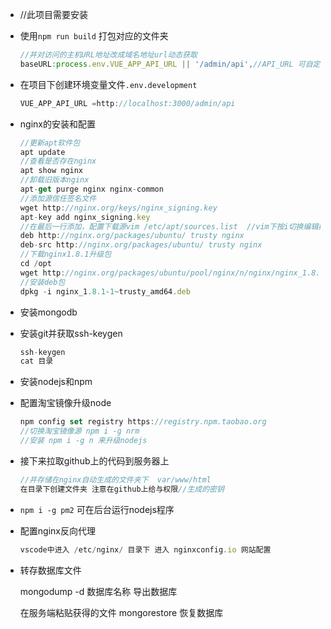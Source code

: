 - //此项目需要安装

- 使用`npm run build` 打包对应的文件夹

  ```js
  //并对访问的主机URL地址改成域名地址url动态获取
  baseURL:process.env.VUE_APP_API_URL || '/admin/api',//API_URL 可自定义
  ```

- 在项目下创建环境变量文件`.env.development`

  ```js
  VUE_APP_API_URL =http://localhost:3000/admin/api
  ```

- nginx的安装和配置

  ```js
  //更新apt软件包
  apt update
  //查看是否存在nginx
  apt show nginx 
  //卸载旧版本nginx
  apt-get purge nginx nginx-common
  //添加源信任签名文件
  wget http://nginx.org/keys/nginx_signing.key
  apt-key add nginx_signing.key
  //在最后一行添加，配置下载源vim /etc/apt/sources.list  //vim下按i切换编辑模式，:wq保存退出
  deb http://nginx.org/packages/ubuntu/ trusty nginx
  deb-src http://nginx.org/packages/ubuntu/ trusty nginx
  //下载nginx1.8.1升级包
  cd /opt
  wget http://nginx.org/packages/ubuntu/pool/nginx/n/nginx/nginx_1.8.1-1~trusty_amd64.deb
  //安装deb包
  dpkg -i nginx_1.8.1-1~trusty_amd64.deb
  ```

- 安装mongodb

- 安装git并获取ssh-keygen

  ```js
  ssh-keygen
  cat 目录
  ```

- 安装nodejs和npm

- 配置淘宝镜像升级node

  ```js
  npm config set registry https://registry.npm.taobao.org
  //切换淘宝镜像源 npm i -g nrm
  //安装 npm i -g n 来升级nodejs
  ```

- 接下来拉取github上的代码到服务器上

  ```js
  //并存储在nginx自动生成的文件夹下  var/www/html
  在目录下创建文件夹 注意在github上给与权限//生成的密钥
  
  ```

- `npm i -g pm2` 可在后台运行nodejs程序

- 配置nginx反向代理

  ```js
  vscode中进入 /etc/nginx/ 目录下 进入 nginxconfig.io 网站配置
  ```

- 转存数据库文件

  mongodump -d 数据库名称   导出数据库

  在服务端粘贴获得的文件 mongorestore 恢复数据库

  